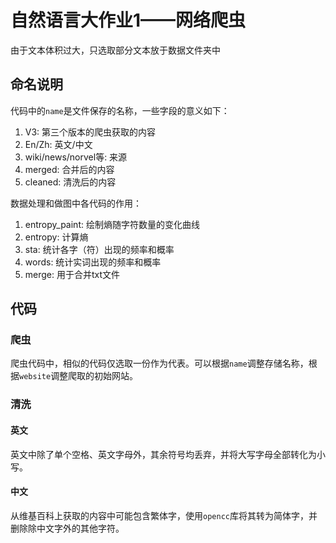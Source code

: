 # 自然语言大作业1——网络爬虫

由于文本体积过大，只选取部分文本放于数据文件夹中

## 命名说明

代码中的`name`是文件保存的名称，一些字段的意义如下：

1. V3: 第三个版本的爬虫获取的内容
2. En/Zh: 英文/中文
3. wiki/news/norvel等: 来源
4. merged: 合并后的内容
5. cleaned: 清洗后的内容



数据处理和做图中各代码的作用：

1. entropy_paint: 绘制熵随字符数量的变化曲线
2. entropy: 计算熵
3. sta: 统计各字（符）出现的频率和概率
4. words: 统计实词出现的频率和概率
5. merge: 用于合并txt文件



## 代码

### 爬虫

爬虫代码中，相似的代码仅选取一份作为代表。可以根据`name`调整存储名称，根据`website`调整爬取的初始网站。

### 清洗

#### 英文

英文中除了单个空格、英文字母外，其余符号均丢弃，并将大写字母全部转化为小写。

#### 中文

从维基百科上获取的内容中可能包含繁体字，使用`opencc`库将其转为简体字，并删除除中文字外的其他字符。

